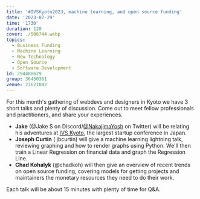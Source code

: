 ```yaml
---
title: '#IVSKyoto2023, machine learning, and open source funding'
date: '2023-07-29'
time: '1730'
duration: 120
cover: ./506744.webp
topics:
  - Business Funding
  - Machine Learning
  - New Technology
  - Open Source
  - Software Development
id: 294488629
group: 36450361
venue: 27621042
---
```


For this month's gathering of webdevs and designers in Kyoto we have 3 short talks and plenty of discussion. Come out to meet fellow professionals and practitioners, and share your experiences.

* **Jake** (@Jake S on Discord/[@NakajimaYosh](https://twitter.com/NakajimaYosh) on Twitter) will be relating his adventures at [IVS Kyoto](https://www.ivs.events/2023), the largest startup conference in Japan.
* **Joseph Curtin** ( jbcurtin) will give a machine learning lightning talk, reviewing graphing and how to render graphs using Python. We'll then train a Linear Regression on financial data and graph the Regression Line.
* **Chad Kohalyk** (@chadkoh) will then give an overview of recent trends on open source funding, covering models for getting projects and maintainers the monetary resources they need to do their work.

Each talk will be about 15 minutes with plenty of time for Q&A.
